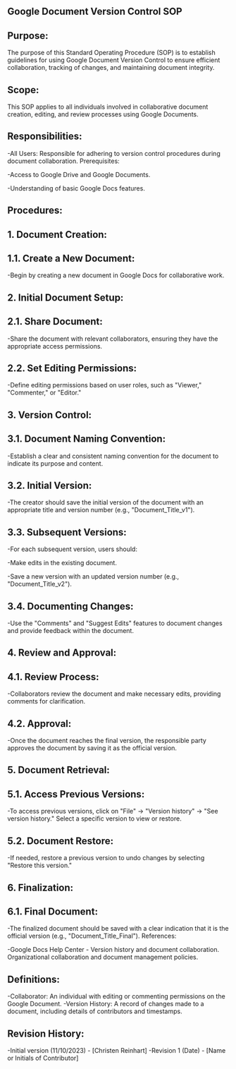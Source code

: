 ## Google Document Version Control SOP

## Purpose:
The purpose of this Standard Operating Procedure (SOP) is to establish guidelines for using Google Document Version Control to ensure efficient collaboration, tracking of changes, and maintaining document integrity.

## Scope:
This SOP applies to all individuals involved in collaborative document creation, editing, and review processes using Google Documents.

## Responsibilities:

-All Users: Responsible for adhering to version control procedures during document collaboration.
Prerequisites:

-Access to Google Drive and Google Documents.

-Understanding of basic Google Docs features.

## Procedures:

## 1. Document Creation:

## 1.1. Create a New Document:

-Begin by creating a new document in Google Docs for collaborative work.

## 2. Initial Document Setup:

## 2.1. Share Document:

-Share the document with relevant collaborators, ensuring they have the appropriate access permissions.

## 2.2. Set Editing Permissions:

-Define editing permissions based on user roles, such as "Viewer," "Commenter," or "Editor."

## 3. Version Control:

## 3.1. Document Naming Convention:

-Establish a clear and consistent naming convention for the document to indicate its purpose and content.

## 3.2. Initial Version:

-The creator should save the initial version of the document with an appropriate title and version number (e.g., "Document_Title_v1").

## 3.3. Subsequent Versions:

-For each subsequent version, users should:

-Make edits in the existing document.

-Save a new version with an updated version number (e.g., "Document_Title_v2").

## 3.4. Documenting Changes:

-Use the "Comments" and "Suggest Edits" features to document changes and provide feedback within the document.

## 4. Review and Approval:

## 4.1. Review Process:

-Collaborators review the document and make necessary edits, providing comments for clarification.

## 4.2. Approval:

-Once the document reaches the final version, the responsible party approves the document by saving it as the official version.

## 5. Document Retrieval:

## 5.1. Access Previous Versions:

-To access previous versions, click on "File" -> "Version history" -> "See version history." Select a specific version to view or restore.

## 5.2. Document Restore:

-If needed, restore a previous version to undo changes by selecting "Restore this version."
## 6. Finalization:

## 6.1. Final Document:

-The finalized document should be saved with a clear indication that it is the official version (e.g., "Document_Title_Final").
References:

-Google Docs Help Center - Version history and document collaboration.
Organizational collaboration and document management policies.

## Definitions:

-Collaborator: An individual with editing or commenting permissions on the Google Document.
-Version History: A record of changes made to a document, including details of contributors and timestamps.

## Revision History:

-Initial version (11/10/2023) - [Christen Reinhart]
-Revision 1 (Date) - [Name or Initials of Contributor]
